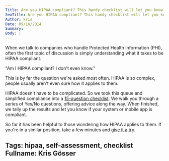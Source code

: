 ```yaml
---
Title: Are you HIPAA compliant? This handy checklist will let you know
SeoTitle: Are you HIPAA compliant? This handy checklist will let you know
Author: kris
Date: 09/16/2014
Summary: 
Body: |
---
```

When we talk to companies who handle Protected Health Information (PHI), often the first topic of discussion is simply understanding what it takes to be HIPAA compliant.

"Am I HIPAA compliant? I don't even know."

This is by far the question we're asked most often. HIPAA is so complex, people usually aren't even sure how it applies to them.

HIPAA doesn't have to be complicated. So we took this queue and simplified compliance into a [15-question checklist](https://catalyze.io/hipaa-self-assessment-checklist). We walk you through a series of Yes/No questions, offering advice along the way. When finished, we tally up the results and let you know if your system or mobile app is compliant.

So far it has been helpful to those wondering how HIPAA applies to them. If you're in a similar position, take a few minutes and [give it a try](https://catalyze.io/hipaa-self-assessment-checklist).

Tags: hipaa, self-assessment, checklist
Fullname: Kris Gösser
---
